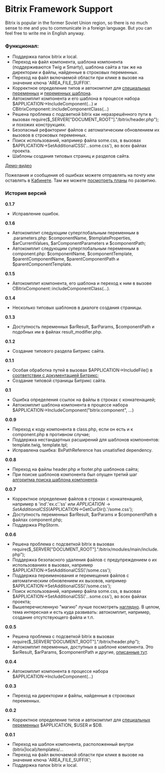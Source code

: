 # Bitrix Framework Support #

Bitrix is popular in the former Soviet Union region, so there is no much sense to me and you to communicate in a foreign language. But you can feel free to write me in English anyway.

### Функционал: ###

* Поддержка папок bitrix и local.
* Переход на файл компонента, шаблона компонента (поддерживаются Twig и Smarty), шаблона сайта а так же на директории и файлы, найденные в строковых переменных.
* Переход на файл включаемой области при клике в вызове <?$APPLICATION→IncludeComponent('bitrix:main.include', ...);?> на значение ключа 'AREA_FILE_SUFFIX'.
* Корректное определение типов и автокомплит для [специальных переменных](http://dev.1c-bitrix.ru/api_help/main/general/magic_vars.php) и [переменных шаблона](http://dev.1c-bitrix.ru/learning/course/?COURSE_ID=43&LESSON_ID=2829#variables).
* Автокомплит компонента и его шаблона в процессе набора $APPLICATION→IncludeComponent(...) и CBitrixComponent::includeComponentClass(...)
* Решена проблема с подсветкой bitrix как неразрешённого пути в вызовах require($_SERVER["DOCUMENT_ROOT"]."/bitrix/header.php"); и похожих конструкциях.
* Безопасный рефакторинг файлов с автоматическим обновлением их вызовов в строковых переменных.
* Поиск использований, например файла some.css, в вызовах $APPLICATION→SetAdditionalCSS('...some.css'), во всех файлах проекта.
* Шаблоны создания типовых страниц и разделов сайта.

[Демо-видео](http://www.youtube.com/watch?v=37w7U65nVRU)

Пожелания и сообщения об ошибках можете отправлять на почту или оставлять в <a href="http://redmine.vizh.ru/projects/proj060/issues">Кабинете</a>. Там же можете [посмотреть планы](http://redmine.vizh.ru/projects/proj060/roadmap) по развитию.

### История версий ###

**0.1.7**
* Исправление ошибок.

**0.1.6**
* Автокомплит следующим суперглобальным переменным в .parameters.php: $componentName, $templateProperties, $arCurrentValues, $arComponentParameters и $componentPath;
* Автокомплит следующим суперглобальным переменным в component.php: $componentName, $componentTemplate, $parentComponentName, $parentComponentPath и $parentComponentTemplate.

**0.1.5**
* Автокомплит компонента, его шаблона и переход к ним в вызове CBitrixComponent::includeComponentClass(...).

**0.1.4**
* Несколько типовых шаблонов в диалоге создания страницы.

**0.1.3**
* Доступность переменных $arResult, $arParams, $componentPath и подобных им в файлах result_modifier.php.

**0.1.2**
* Создание типового раздела Битрикс сайта.

**0.1.1**
* Особая обработка путей в вызовах $APPLICATION→IncludeFile() в [соответствии с документацией Битрикс](http://dev.1c-bitrix.ru/api_help/main/reference/cmain/includefile.php);
* Создание типовой страницы Битрикс сайта.

**0.1**
* Ошибка определения ссылок на файлы в строках с конкатенацией;
* Автокомплит шаблона компонента в процессе набора $APPLICATION→IncludeComponent("bitrix:component", ...)

**0.0.9**
* Переход к коду компонента в class.php, если он есть и к component.php в противном случае;
* Поддержка нестандартных расширений для шаблонов компонентов: template.twig, template.tpl;
* Исправлена ошибка: BxPathReference has unsatisfied dependency.

**0.0.8**
* Переход на файлы header.php и footer.php шаблонов сайта;
* При поиске шаблонов компонента был опущен третий шаг [алгоритма поиска шаблона компонента](http://dev.1c-bitrix.ru/learning/course/index.php?COURSE_ID=43&LESSON_ID=2829#template_search).

**0.0.7**
* Корректное определение файлов в строках с конкатенацией, например в 'ind'.'ex.c'.'ss' или $APPLICATION→SetAdditionalCSS($APPLICATION→GetCurDir().'/some.css');
* Доступность переменных $arResult, $arParams и $componentPath в файлах component.php;
* Поддержка PhpStorm.

**0.0.6**
* Решена проблема с подсветкой bitrix в вызовах require($_SERVER["DOCUMENT_ROOT"]."/bitrix/modules/main/include.php");
* Поддержка безопасного удаления файлов с предупреждением о их использованиях в вызовах, например $APPLICATION→SetAdditionalCSS('/some.css');
* Поддержка переименования и перемещения файлов с автоматическим обновлением их вызовов, например $APPLICATION→SetAdditionalCSS('/some.css');
* Поиск использований, например файла some.css, в вызовах $APPLICATION→SetAdditionalCSS('...some.css'), во всех файлах проекта;
* Вышеперечисленную "магию" лучше посмотреть [наглядно](http://www.youtube.com/watch?v=37w7U65nVRU). В целом, тема интересная и есть куда развивать: автокомплит, например, создание отсутствующего файла и т.п.

**0.0.5**
* Решена проблема с подсветкой bitrix в вызовах require($_SERVER["DOCUMENT_ROOT"]."/bitrix/header.php");
* Автокомплит переменных, доступных в шаблоне компонента. Это $arResult, $arParams, $componentPath и другие, [описанные тут](http://dev.1c-bitrix.ru/learning/course/?COURSE_ID=43&LESSON_ID=2829#variables).

**0.0.4**
* Автокомплит компонента в процессе набора $APPLICATION→IncludeComponent(...)

**0.0.3**
* Переход на директории и файлы, найденные в строковых переменных.

**0.0.2**
* Корректное определение типов и автокомплит для [специальных переменных](http://dev.1c-bitrix.ru/api_help/main/general/magic_vars.php) $APPLICATION, $USER и $DB.

**0.0.1**
* Переход на шаблон компонента, расположенный внутри (bitrix|local)/templates/...
* Переход на файл включаемой области при клике в вызове <?$APPLICATION→IncludeComponent('bitrix:main.include', ...);?> на значение ключа 'AREA_FILE_SUFFIX';
* Поддержка папок bitrix и local.

